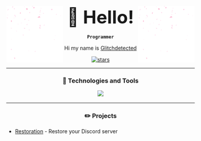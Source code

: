 <div align="center">

<img align="right" src="images/flakes.gif" width="30%" height="30%">
<img align="left" src="images/flakes.gif" width="30%" height="30%">

<font size="30"><b>👋 Hello!</b></font>

**`Programmer`**

Hi my name is [Glitchdetected](https://cosmicglitch1.vercel.app/)

<p>
    <a href="https://github.com/Glitchdetected?tab=repositories">
        <img alt="stars" title="Total stars on GitHub" src="https://custom-icon-badges.demolab.com/github/stars/Glitchdetected?color=22526b&style=for-the-badge&labelColor=488207&logo=star"/>
    </a>
</p>

</div>

---

<div align="center">

### 🧰 Technologies and Tools

<a>
    <img src="https://skillicons.dev/icons?i=blender,bash,docker,git,github,vscode,js,nodejs,express,html,css,mongodb,linux,discordjs,python,typescript"/>
</a>

</div>

---

<div align="center">

### ✏️ Projects

</div>

- [Restoration](https://github.com/cosmicglitch1/Restoration) - Restore your Discord server
